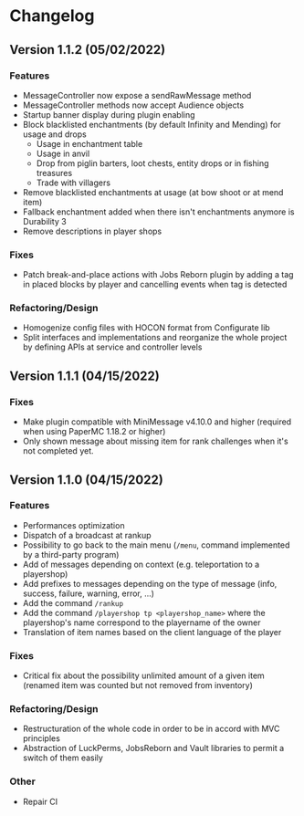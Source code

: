 # Changelog

## Version 1.1.2 (05/02/2022)

### Features
* MessageController now expose a sendRawMessage method
* MessageController methods now accept Audience objects
* Startup banner display during plugin enabling
* Block blacklisted enchantments (by default Infinity and Mending) for usage and drops
  * Usage in enchantment table
  * Usage in anvil
  * Drop from piglin barters, loot chests, entity drops or in fishing treasures
  * Trade with villagers
* Remove blacklisted enchantments at usage (at bow shoot or at mend item)
* Fallback enchantment added when there isn't enchantments anymore is Durability 3
* Remove descriptions in player shops

### Fixes
* Patch break-and-place actions with Jobs Reborn plugin by adding a tag in placed blocks by player
  and cancelling events when tag is detected

### Refactoring/Design
* Homogenize config files with HOCON format from Configurate lib
* Split interfaces and implementations and reorganize the whole project by defining APIs at service
  and controller levels

## Version 1.1.1 (04/15/2022)

### Fixes
* Make plugin compatible with MiniMessage v4.10.0 and higher (required when using PaperMC 1.18.2 or higher)
* Only shown message about missing item for rank challenges when it's not completed yet.

## Version 1.1.0 (04/15/2022)

### Features
* Performances optimization
* Dispatch of a broadcast at rankup
* Possibility to go back to the main menu (`/menu`, command implemented by a third-party program)
* Add of messages depending on context (e.g. teleportation to a playershop)
* Add prefixes to messages depending on the type of message (info, success, failure, warning, error, ...)
* Add the command `/rankup`
* Add the command `/playershop tp <playershop_name>` where the playershop's name correspond to the playername of the owner
* Translation of item names based on the client language of the player

### Fixes
* Critical fix about the possibility unlimited amount of a given item (renamed item was counted but not removed from inventory)

### Refactoring/Design
* Restructuration of the whole code in order to be in accord with MVC principles
* Abstraction of LuckPerms, JobsReborn and Vault libraries to permit a switch of them easily

### Other
* Repair CI

